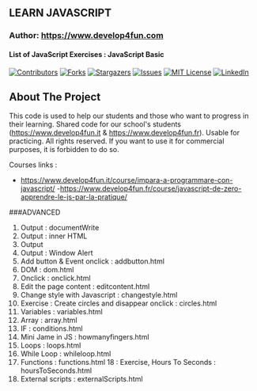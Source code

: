 ## LEARN JAVASCRIPT
### Author: https://www.develop4fun.com
####  List of JavaScript Exercises : JavaScript Basic

[![Contributors][contributors-shield]][contributors-url]
[![Forks][forks-shield]][forks-url]
[![Stargazers][stars-shield]][stars-url]
[![Issues][issues-shield]][issues-url]
[![MIT License][license-shield]][license-url]
[![LinkedIn][linkedin-shield]][linkedin-url]

<!-- ABOUT THE PROJECT -->
## About The Project
This code is used to help our students and those who want to progress in their learning.
Shared code for our school's students (https://www.develop4fun.it & https://www.develop4fun.fr). Usable for practicing.
All rights reserved. If you want to use it for commercial purposes, it is forbidden to do so.

Courses links :
- https://www.develop4fun.it/course/impara-a-programmare-con-javascript/
-https://www.develop4fun.fr/course/javascript-de-zero-apprendre-le-js-par-la-pratique/

###ADVANCED
1. Output : documentWrite
2. Output : inner HTML
3. Output
4. Output : Window Alert
5. Add button & Event onclick : addbutton.html
6. DOM : dom.html
7. Onclick : onclick.html
8. Edit the page content : editcontent.html
9. Change style with Javascript : changestyle.html
10. Exercise  : Create circles and disappear onclick : circles.html
11. Variables : variables.html
12. Array : array.html
13. IF : conditions.html
14. Mini Jame in JS : howmanyfingers.html
15. Loops : loops.html
16. While Loop : whileloop.html
17. Functions : functions.html
18 : Exercise, Hours To Seconds : hoursToSeconds.html
19. External scripts : externalScripts.html

<!-- MARKDOWN LINKS & IMAGES -->
[contributors-shield]: https://www.develop4fun.com/assets/images/elements/CONTRIBUTORS.svg?style=for-the-badge
[contributors-url]: https://github.com/LythandeDc/LearnJavascript/graphs/contributors
[forks-shield]: https://www.develop4fun.com/assets/images/elements/forks.svg?style=for-the-badge
[forks-url]: https://github.com/LythandeDc/LearnJavascript/network/members
[stars-shield]: https://www.develop4fun.com/assets/images/elements/stars.svg?style=for-the-badge
[stars-url]: https://github.com/LythandeDc/LearnJavascript/stargazers
[issues-shield]: https://www.develop4fun.com/assets/images/elements/ISSUESOPEN.svg?style=for-the-badge
[issues-url]: https://github.com/LythandeDc/LearnJavascript/issues
[license-shield]: https://www.develop4fun.com/assets/images/elements/LICENSEMIT.svg?style=for-the-badge
[license-url]: https://github.com/LythandeDc/LearnJavascript/blob/master/LICENSE.txt
[linkedin-shield]: https://www.develop4fun.com/assets/images/elements/LINKEDIN.svg?style=for-the-badge&logo=linkedin&colorB=555
[linkedin-url]: https://www.linkedin.com/company/71767248
[product-screenshot]: https://www.develop4fun.fr/wp-content/uploads/2021/05/SocialLogo-3.png
